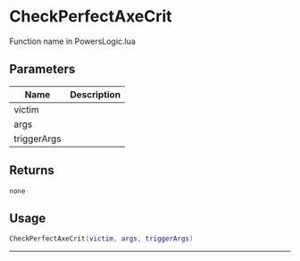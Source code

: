 # CheckPerfectAxeCrit

Function name in PowersLogic.lua

## Parameters

| Name        | Description |
| ----------- | ----------- |
| victim      |             |
| args        |             |
| triggerArgs |             |

## Returns

`none`

## Usage

```lua
CheckPerfectAxeCrit(victim, args, triggerArgs)
```

---
